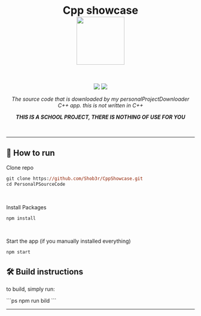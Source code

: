 <h1 align="center">
Cpp showcase
<br>
<sub>
<img src="https://user-images.githubusercontent.com/120770627/213265967-49dfaac0-d48a-42ab-96cd-1eb181f8d1d8.png" width=128>

</sub>
</h3>
<br>
<p align="center">
  <img src="https://img.shields.io/badge/Electron-191970?style=for-the-badge&logo=Electron&logoColor=white">
  <img src="https://img.shields.io/badge/node.js-6DA55F?style=for-the-badge&logo=node.js&logoColor=white">
</p>
<p align="center"><i>The source code that is downloaded by my personalProjectDownloader C++ app. this is not written in C++</i></p>
<p align="center"><i><b>THIS IS A SCHOOL PROJECT, THERE IS NOTHING OF USE FOR YOU</b></i></p>
<br>
<hr>

<h2>🚀 How to run</h2>
<p>Clone repo</p>

```ps
git clone https://github.com/Shob3r/CppShowcase.git
cd PersonalPSourceCode
```

<br>
<p>Install Packages</p>

```ps
npm install 
```

<br>
<p>Start the app (if you manually installed everything)</p>

```ps
npm start
```

<h2>🛠 Build instructions</h2>
<p>to build, simply run:</p>
```ps
npm run bild
```
<hr>
